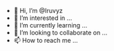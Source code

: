 - 👋 Hi, I’m @Iruvyz
- 👀 I’m interested in ...
- 🌱 I’m currently learning ...
- 💞️ I’m looking to collaborate on ...
- 📫 How to reach me ...

<!---
Iruvyz/Iruvyz is a ✨ special ✨ repository because its `README.md` (this file) appears on your GitHub profile.
You can click the Preview link to take a look at your changes.
--->
